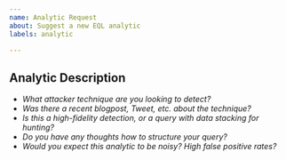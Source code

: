 ```yaml
---
name: Analytic Request
about: Suggest a new EQL analytic
labels: analytic

---
```


## Analytic Description
* *What attacker technique are you looking to detect?*
* *Was there a recent blogpost, Tweet, etc. about the technique?*
* *Is this a high-fidelity detection, or a query with data stacking for hunting?*
* *Do you have any thoughts how to structure your query?*
* *Would you expect this analytic to be noisy? High false positive rates?*

